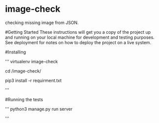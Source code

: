 # image-check
checking missing image from JSON.

#Getting Started
These instructions will get you a copy of the project up and running on your local machine for development and testing purposes. See deployment for notes on how to deploy the project on a live system.


#Installing

'''
virtualenv image-check

cd /image-check/

pip3 install -r requirment.txt

'''

#Running the tests

'''
python3 manage.py run server

'''